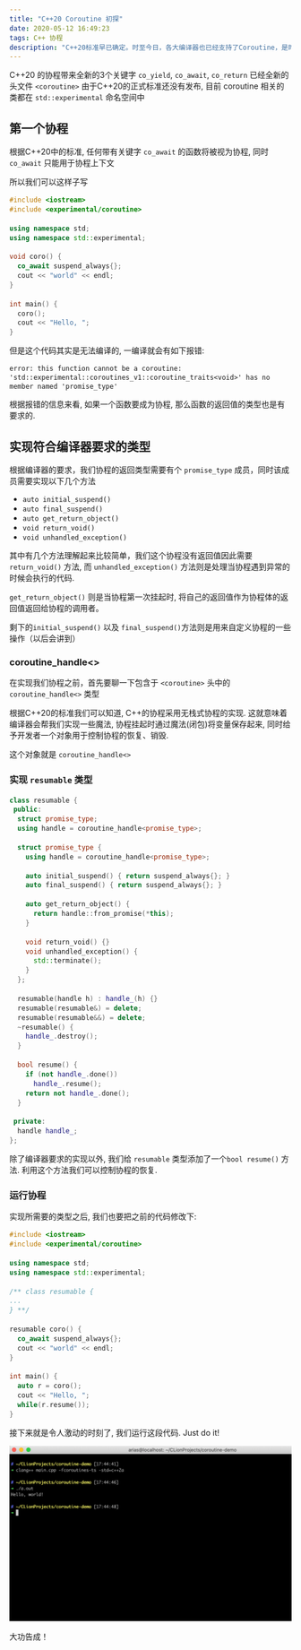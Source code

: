 ```yaml
---
title: "C++20 Coroutine 初探"
date: 2020-05-12 16:49:23
tags: C++ 协程
description: "C++20标准早已确定。时至今日，各大编译器也已经支持了Coroutine，是时候体验下C++的协程了! "
---
```


C++20 的协程带来全新的3个关键字 `co_yield`, `co_await`, `co_return` 已经全新的头文件 `<coroutine>`
由于C++20的正式标准还没有发布, 目前 coroutine 相关的类都在 `std::experimental` 命名空间中



## 第一个协程
根据C++20中的标准,  任何带有关键字 `co_await` 的函数将被视为协程, 同时 `co_await` 只能用于协程上下文

所以我们可以这样子写
```c++
#include <iostream>
#include <experimental/coroutine>

using namespace std;
using namespace std::experimental;

void coro() {
  co_await suspend_always{};
  cout << "world" << endl;
}

int main() {
  coro();
  cout << "Hello, ";
}
```

但是这个代码其实是无法编译的, 一编译就会有如下报错: 

```
error: this function cannot be a coroutine: 'std::experimental::coroutines_v1::coroutine_traits<void>' has no member named 'promise_type'
```

根据报错的信息来看, 如果一个函数要成为协程, 那么函数的返回值的类型也是有要求的.



## 实现符合编译器要求的类型

根据编译器的要求，我们协程的返回类型需要有个 `promise_type` 成员，同时该成员需要实现以下几个方法

* `auto initial_suspend()`
* `auto final_suspend()`
* `auto get_return_object()`
* `void return_void()`
* `void unhandled_exception()`

其中有几个方法理解起来比较简单，我们这个协程没有返回值因此需要 `return_void()` 方法, 而 `unhandled_exception()` 方法则是处理当协程遇到异常的时候会执行的代码.

`get_return_object()` 则是当协程第一次挂起时, 将自己的返回值作为协程体的返回值返回给协程的调用者。

剩下的`initial_suspend()` 以及 `final_suspend()`方法则是用来自定义协程的一些操作（以后会讲到）



### coroutine_handle<>

在实现我们协程之前，首先要聊一下包含于 `<coroutine>` 头中的 `coroutine_handle<>` 类型

根据C++20的标准我们可以知道, C++的协程采用无栈式协程的实现. 这就意味着编译器会帮我们实现一些魔法, 协程挂起时通过魔法(闭包)将变量保存起来, 同时给予开发者一个对象用于控制协程的恢复、销毁. 

这个对象就是 `coroutine_handle<>`



### 实现 `resumable` 类型

```c++
class resumable {
 public:
  struct promise_type;
  using handle = coroutine_handle<promise_type>;

  struct promise_type {
    using handle = coroutine_handle<promise_type>;

    auto initial_suspend() { return suspend_always{}; }
    auto final_suspend() { return suspend_always{}; }
    
    auto get_return_object() {
      return handle::from_promise(*this);
    }
    
    void return_void() {}
    void unhandled_exception() {
      std::terminate();
    }
  };

  resumable(handle h) : handle_(h) {}
  resumable(resumable&) = delete;
  resumable(resumable&&) = delete;
  ~resumable() {
    handle_.destroy();
  }

  bool resume() {
    if (not handle_.done())
      handle_.resume();
    return not handle_.done();
  }

 private:
  handle handle_;
};
```

除了编译器要求的实现以外, 我们给 `resumable` 类型添加了一个`bool resume()` 方法. 利用这个方法我们可以控制协程的恢复.



### 运行协程

实现所需要的类型之后, 我们也要把之前的代码修改下: 

```c++
#include <iostream>
#include <experimental/coroutine>

using namespace std;
using namespace std::experimental;

/** class resumable {
...
} **/

resumable coro() {
  co_await suspend_always{};
  cout << "world" << endl;
}

int main() {
  auto r = coro();
  cout << "Hello, ";
  while(r.resume());
}
```

接下来就是令人激动的时刻了, 我们运行这段代码.  Just do it!

![](./1.png)

大功告成！
